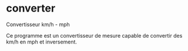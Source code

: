 # converter
Convertisseur km/h - mph

Ce programme est un convertisseur de mesure capable de convertir des km/h en mph et inversement.
